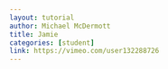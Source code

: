 ```yaml
---
layout: tutorial
author: Michael McDermott
title: Jamie
categories: [student]
link: https://vimeo.com/user132288726
---
```

